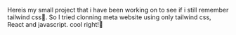 Hereis my  small project that i have been working on to see if i still remember tailwind css🌚.
So I tried clonning meta website using only tailwind css, React and javascript.
cool right!🤭

